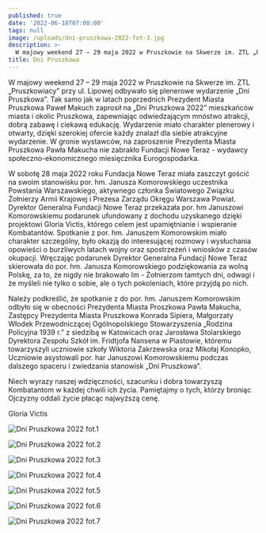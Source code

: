 ```yaml
---
published: true
date: '2022-06-18T07:00:00'
tags: null
image: /uploads/dni-pruszkowa-2022-fot-3.jpg
description: >-
  W majowy weekend 27 – 29 maja 2022 w Pruszkowie na Skwerze im. ZTL „Pruszkowiacy” przy ul. Lipowej odbywało się plenerowe wydarzenie „Dni Pruszkowa”.
title: Dni Pruszkowa
---
```


W majowy weekend 27 – 29 maja 2022 w Pruszkowie na Skwerze im. ZTL „Pruszkowiacy” przy ul. Lipowej odbywało się plenerowe wydarzenie „Dni Pruszkowa”. Tak samo jak w latach poprzednich Prezydent Miasta Pruszkowa Paweł Makuch zaprosił na „Dni Pruszkowa 2022” mieszkańców miasta i okolic Pruszkowa, zapewniając odwiedzającym mnóstwo atrakcji, dobrą zabawę i ciekawą edukację. Wydarzenie miało charakter plenerowy i otwarty, dzięki szerokiej ofercie każdy znalazł dla siebie atrakcyjne wydarzenie. W gronie wystawców, na zaproszenie Prezydenta Miasta Pruszkowa Pawła Makucha nie zabrakło Fundacji Nowe Teraz - wydawcy społeczno-ekonomicznego miesięcznika Eurogospodarka.

W sobotę 28 maja 2022 roku Fundacja Nowe Teraz miała zaszczyt gościć na swoim stanowisku por. hm. Janusza Komorowskiego uczestnika Powstania Warszawskiego, aktywnego członka Światowego Związku Żołnierzy Armii Krajowej i Prezesa Zarządu Okręgu Warszawa Powiat. Dyrektor Generalna Fundacji Nowe Teraz przekazała por. hm Januszowi Komorowskiemu podarunek ufundowany z dochodu uzyskanego dzięki projektowi Gloria Victis, którego celem jest upamiętnianie i wspieranie Kombatantów. Spotkanie z por. hm. Januszem Komorowskim miało charakter szczególny, było okazją do interesującej rozmowy i wysłuchania opowieści o burzliwych latach wojny oraz spostrzeżeń i wniosków z czasów okupacji. Wręczając podarunek Dyrektor Generalna Fundacji Nowe Teraz skierowała do por. hm. Janusza Komorowskiego podziękowania za wolną Polskę, za to, że nigdy nie brakowało Im - Żołnierzom tamtych dni, odwagi i że myśleli nie tylko o sobie, ale o tych pokoleniach, które przyjdą po nich.

Należy podkreślić, że spotkanie z do por. hm. Januszem Komorowskim odbyło się w obecności Prezydenta Miasta Proszkowa Pawła Makucha, Zastępcy Prezydenta Miasta Pruszkowa Konrada Sipiera, Małgorzaty Włodek Przewodniczącej Ogólnopolskiego Stowarzyszenia „Rodzina Policyjna 1939 r.” z siedzibą w Katowicach oraz Jarosława Stolarskiego Dyrektora Zespołu Szkół im. Fridtjofa Nansena w Piastowie, któremu towarzyszyli uczniowie szkoły Wiktoria Zakrzewska oraz Mikołaj Konopko, Uczniowie asystowali por. har Januszowi Komorowskiemu podczas dalszego spaceru i zwiedzania stanowisk „Dni Pruszkowa”.

Niech wyrazy naszej wdzięczności, szacunku i dobra towarzyszą Kombatantom w każdej chwili ich życia. Pamiętajmy o tych, którzy broniąc Ojczyzny oddali życie płacąc najwyższą cenę. 

Gloria Victis

![Dni Pruszkowa 2022 fot.1](/uploads/dni-pruszkowa-2022-fot-1.jpg)

![Dni Pruszkowa 2022 fot.2](/uploads/dni-pruszkowa-2022-fot-2.jpg)

![Dni Pruszkowa 2022 fot.3](/uploads/dni-pruszkowa-2022-fot-3.jpg)

![Dni Pruszkowa 2022 fot.4](/uploads/dni-pruszkowa-2022-fot-4.jpg)

![Dni Pruszkowa 2022 fot.5](/uploads/dni-pruszkowa-2022-fot-5.jpg)

![Dni Pruszkowa 2022 fot.6](/uploads/dni-pruszkowa-2022-fot-6.jpg)

![Dni Pruszkowa 2022 fot.7](/uploads/dni-pruszkowa-2022-fot-7.jpg)

